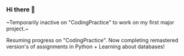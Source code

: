 ### Hi there 👋

~Temporarily inactive on "CodingPractice" to work on my first major project.~

Resuming progress on "CodingPractice". Now completing remastered version's of assignments in Python + Learning about databases!

